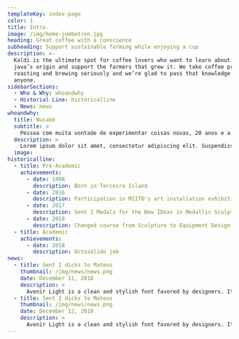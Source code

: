 ```yaml
---
templateKey: index-page
color: 1
title: Intro.
image: /img/home-jumbotron.jpg
heading: Great coffee with a conscience
subheading: Support sustainable farming while enjoying a cup
description: >-
  Kaldi is the ultimate spot for coffee lovers who want to learn about their
  java’s origin and support the farmers that grew it. We take coffee production,
  roasting and brewing seriously and we’re glad to pass that knowledge to
  anyone.
sidebarSections:
  - Who & Why: whoandwhy
  - Historial Line: historicalline
  - News: news
whoandwhy:
  title: Nucabé
  subtitle: >
    Pessoa com muita vontade de experimentar coisas novas, 20 anos e a contar, rabeta.
  description: >
    Lorem ipsum dolor sit amet, consectetur adipiscing elit. Suspendisse accumsan arcu a pulvinar mollis. Morbi a malesuada ipsum. Sed porttitor sagittis felis, at luctus metus ornare sit amet. Ut laoreet, arcu non vulputate dictum, elit nulla sodales ante, ac aliquet nulla nunc at dolor.
  image:
historicalline:
  - title: Pre-Academic
    achievements:
      - date: 1998
        description: Born in Terceira Island
      - date: 2016
        description: Participation in MIITO's art installation exhibition
      - date: 2017
        description: Sent 2 Medals for the New IDeas in Medallic Sculpture exhibition in Japan
      - date: 2018
        description: Changed course from Sculpture to Equipment Design
  - title: Academic
    achievements:
      - date: 2018
        description: Octosólido job
news:
  - title: Sent 2 dicks to Mateus
    thumbnail: /img/news/news.png
    date: December 11, 2018
    description: >
      Avenir Light is a clean and stylish font favored by designers. It’s easy on the eyes and a great go to font for titles, paragraphs & more.
  - title: Sent 2 dicks to Mateus
    thumbnail: /img/news/news.png
    date: December 12, 2018
    description: >
      Avenir Light is a clean and stylish font favored by designers. It’s easy on the eyes and a great go to font for titles, paragraphs & more.
---
```


